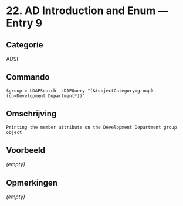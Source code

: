 # 22. AD Introduction and Enum — Entry 9

## Categorie

ADSI

## Commando

```
$group = LDAPSearch -LDAPQuery "(&(objectCategory=group)(cn=Development Department*))"
```

## Omschrijving

```
Printing the member attribute on the Development Department group object
```

## Voorbeeld

_(empty)_

## Opmerkingen

_(empty)_

